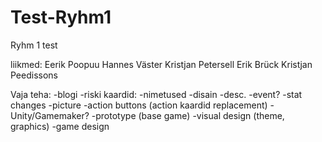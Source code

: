 # Test-Ryhm1
Ryhm 1 test

liikmed: 
Eerik Poopuu
Hannes Väster
Kristjan Petersell
Erik Brück
Kristjan Peedissons

Vaja teha:
-blogi
-riski kaardid:
  -nimetused
  -disain
  -desc.
  -event?
  -stat changes
  -picture
-action buttons (action kaardid replacement)
-Unity/Gamemaker?
-prototype (base game)
-visual design (theme, graphics)
-game design

